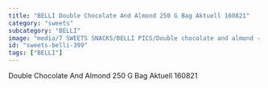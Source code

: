 ```yaml
---
title: "BELLI Double Chocolate And Almond 250 G Bag Aktuell 160821"
category: "sweets"
subcategory: "BELLI"
image: "media/7 SWEETS SNACKS/BELLI PICS/Double chocolate and almond - 250 g BAG AKTUELL 160821.jpg"
id: "sweets-belli-399"
tags: ["BELLI"]
---
```


Double Chocolate And Almond 250 G Bag Aktuell 160821
